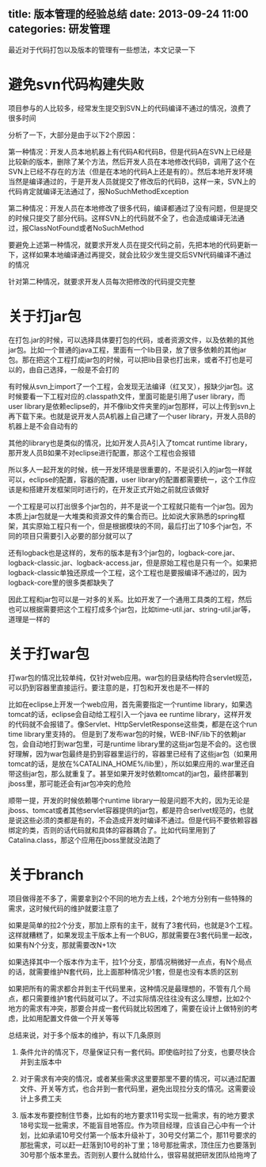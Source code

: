 title: 版本管理的经验总结
date: 2013-09-24 11:00
categories: 研发管理
---
最近对于代码打包以及版本的管理有一些想法，本文记录一下
<!--more-->

# 避免svn代码构建失败
 
项目参与的人比较多，经常发生提交到SVN上的代码编译不通过的情况，浪费了很多时间

分析了一下，大部分是由于以下2个原因： 

第一种情况：开发人员本地机器上有代码A和代码B，但是代码A在SVN上已经是比较新的版本，删除了某个方法，然后开发人员在本地修改代码B，调用了这个在SVN上已经不存在的方法（但是在本地的代码A上还是有的）。然后本地开发环境当然是编译通过的，于是开发人员就提交了修改后的代码B，这样一来，SVN上的代码肯定就编译无法通过了，报NoSuchMethodException 

第二种情况：开发人员在本地修改了很多代码，编译都通过了没有问题，但是提交的时候只提交了部分代码。这样SVN上的代码就不全了，也会造成编译无法通过，报ClassNotFound或者NoSuchMethod 

要避免上述第一种情况，就要求开发人员在提交代码之前，先把本地的代码更新一下，这样如果本地编译通过再提交，就会比较少发生提交后SVN代码编译不通过的情况 

针对第二种情况，就要求开发人员每次把修改的代码提交完整 

# 关于打jar包 

在打包.jar的时候，可以选择具体要打包的代码，或者资源文件，以及依赖的其他jar包。比如一个普通的java工程，里面有一个lib目录，放了很多依赖的其他jar包。那在把这个工程打成jar包的时候，可以把lib目录也打出来，或者不打也是可以的，由自己选择，一般是不会打的 

有时候从svn上import了一个工程，会发现无法编译（红叉叉），报缺少jar包。这时候要看一下工程对应的.classpath文件，里面可能是引用了user library，而user library是依赖eclipse的，并不像lib文件夹里的jar包那样，可以上传到svn上再下载下来。也就是说开发人员A机器上自己建了一个user library，开发人员B的机器上是不会自动有的 

其他的library也是类似的情况，比如开发人员A引入了tomcat runtime library，那开发人员B如果不对eclipse进行配置，那这个工程也会报错

所以多人一起开发的时候，统一开发环境是很重要的，不是说引入的jar包一样就可以，eclipse的配置，容器的配置，user library的配置都需要统一，这个工作应该是和搭建开发框架同时进行的，在开发正式开始之前就应该做好 

一个工程是可以打出很多个jar包的，并不是说一个工程就只能有一个jar包。因为本质上jar包就是一大堆类和资源文件的集合而已。比如说大家熟悉的spring框架，其实原始工程只有一个，但是根据模块的不同，最后打出了10多个jar包，不同的项目只需要引入必要的部分就可以了

还有logback也是这样的，发布的版本是有3个jar包的，logback-core.jar、logback-classic.jar、logback-access.jar，但是原始工程也是只有一个。如果把logback-classic单独还原成一个工程，这个工程也是要报编译不通过的，因为logback-core里的很多类都缺失了

因此工程和jar包可以是一对多的关系。比如开发了一个通用工具类的工程，然后也可以根据需要把这个工程打成多个jar包，比如time-util.jar、string-util.jar等，道理是一样的 

# 关于打war包 

打war包的情况比较单纯，仅针对web应用。war包的目录结构符合servlet规范，可以扔到容器里直接运行。要注意的是，打包和开发也是不一样的

比如在eclipse上开发一个web应用，首先需要指定一个runtime library，如果选tomcat的话，eclipse会自动给工程引入一个java ee runtime library，这样开发的代码就不会报错了。像Servlet、HttpServletResponse这些类，都是在这个run time library里支持的。 但是到了发布war包的时候，WEB-INF/lib下的依赖jar包，会自动地打到war包里，可是runtime library里的这些jar包是不会的。这也很好理解，因为war包最终是扔到容器里运行的，容器里已经有了这些jar包（如果用tomcat的话，是放在%CATALINA_HOME%/lib里），所以如果应用的.war里还自带这些jar包，那么就重复了。甚至如果开发时依赖tomcat的jar包，最终部署到jboss里，那可能还会有jar包冲突的危险

顺带一提，开发的时候依赖哪个runtime library一般是问题不大的，因为无论是jboss、tomcat或者其他servlet容器提供的jar包，都是符合serlvet规范的，也就是说这些必须的类都是有的，不会造成开发时编译不通过。但是代码不要依赖容器绑定的类，否则的话代码就和具体的容器耦合了。比如代码里用到了Catalina.class，那这个应用在jboss里就没法跑了 

# 关于branch 

项目做得差不多了，需要拿到2个不同的地方去上线，2个地方分别有一些特殊的需求，这时候代码的维护就要注意了 

如果是简单的拉2个分支，那加上原有的主干，就有了3套代码，也就是3个工程。这样就糟糕了，如果发现主干版本上有一个BUG，那就需要在3套代码里一起改，如果有N个分支，那就需要改N+1次 

如果选择其中一个版本作为主干，拉1个分支，那情况稍微好一点点，有N个局点的话，就需要维护N套代码，比上面那种情况少1套，但是也没有本质的区别 

如果把所有的需求都合并到主干代码里来，这种情况是最理想的，不管有几个局点，都只需要维护1套代码就可以了。不过实际情况往往没有这么理想，比如2个地方的需求有冲突，那要合并成一套代码就比较困难了，需要在设计上做特别的考虑，比如用配置文件做一个开关等等 

总结来说，对于多个版本的维护，有以下几条原则

1. 条件允许的情况下，尽量保证只有一套代码。即使临时拉了分支，也要尽快合并到主版本中 

2. 对于需求有冲突的情况，或者某些需求这里要那里不要的情况，可以通过配置文件、开关等方式，也合并到一套代码里，避免出现拉分支的情况。这需要设计上多费工夫 

3. 版本发布要控制住节奏，比如有的地方要求11号实现一批需求，有的地方要求18号实现一批需求，不能盲目地答应。作为项目经理，应该自己心中有一个计划，比如承诺10号交付第一个版本升级补丁，30号交付第二个，那11号要求的那批需求，可以赶一赶落到10号的补丁里；18号那批需求，顶住压力也要落到30号那个版本里去。否则别人要什么就给什么，很容易就把研发团队给拖垮了
